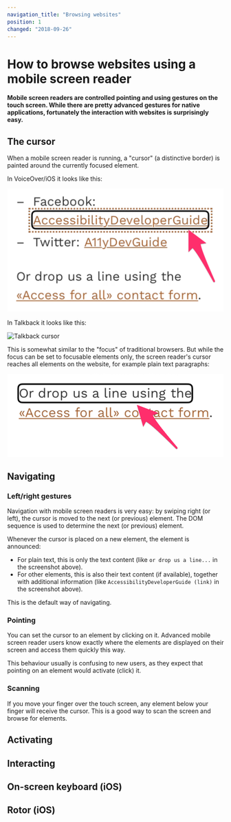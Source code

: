 ```yaml
---
navigation_title: "Browsing websites"
position: 1
changed: "2018-09-26"
---
```


# How to browse websites using a mobile screen reader

**Mobile screen readers are controlled pointing and using gestures on the touch screen. While there are pretty advanced gestures for native applications, fortunately the interaction with websites is surprisingly easy.**

## The cursor

When a mobile screen reader is running, a "cursor" (a distinctive border) is painted around the currently focused element.

In VoiceOver/iOS it looks like this:

![VoiceOver/iOS cursor](_media/voiceover-ios-cursor.png)

In Talkback it looks like this:

![Talkback cursor](_media/talkback-cursor.png)

This is somewhat similar to the "focus" of traditional browsers. But while the focus can be set to focusable elements only, the screen reader's cursor reaches all elements on the website, for example plain text paragraphs:

![Cursor on paragraph](_media/cursor-on-paragraph.png)

## Navigating

### Left/right gestures

Navigation with mobile screen readers is very easy: by swiping right (or left), the cursor is moved to the next (or previous) element. The DOM sequence is used to determine the next (or previous) element.

Whenever the cursor is placed on a new element, the element is announced:

- For plain text, this is only the text content (like `or drop us a line...` in the screenshot above).
- For other elements, this is also their text content (if available), together with additional information (like `AccessibilityDeveloperGuide (link)` in the screenshot above).

This is the default way of navigating.

### Pointing

You can set the cursor to an element by clicking on it. Advanced mobile screen reader users know exactly where the elements are displayed on their screen and access them quickly this way.

This behaviour usually is confusing to new users, as they expect that pointing on an element would activate (click) it.

### Scanning

If you move your finger over the touch screen, any element below your finger will receive the cursor. This is a good way to scan the screen and browse for elements.

## Activating

## Interacting

## On-screen keyboard (iOS)

## Rotor (iOS)
